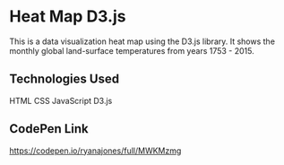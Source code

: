 # Heat Map D3.js

This is a data visualization heat map using the D3.js library. It shows the monthly global land-surface temperatures from years 1753 - 2015.

## Technologies Used

HTML CSS JavaScript D3.js

## CodePen Link

https://codepen.io/ryanajones/full/MWKMzmg
